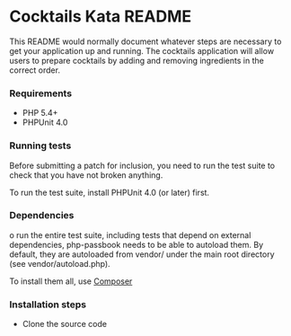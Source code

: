 # Cocktails Kata README #

This README would normally document whatever steps are necessary to get your application up and running. 
The cocktails application will allow users to prepare cocktails by adding and removing ingredients in the correct order.

### Requirements ###

* PHP 5.4+
* PHPUnit 4.0

### Running tests ###

Before submitting a patch for inclusion, you need to run the test suite to check that you have not broken anything.

To run the test suite, install PHPUnit 4.0 (or later) first.

### Dependencies ###

o run the entire test suite, including tests that depend on external dependencies, php-passbook needs to be able to autoload them. By default, they are autoloaded from vendor/ under the main root directory (see vendor/autoload.php).

To install them all, use [Composer](https://getcomposer.org/)

### Installation steps ###

* Clone the source code




